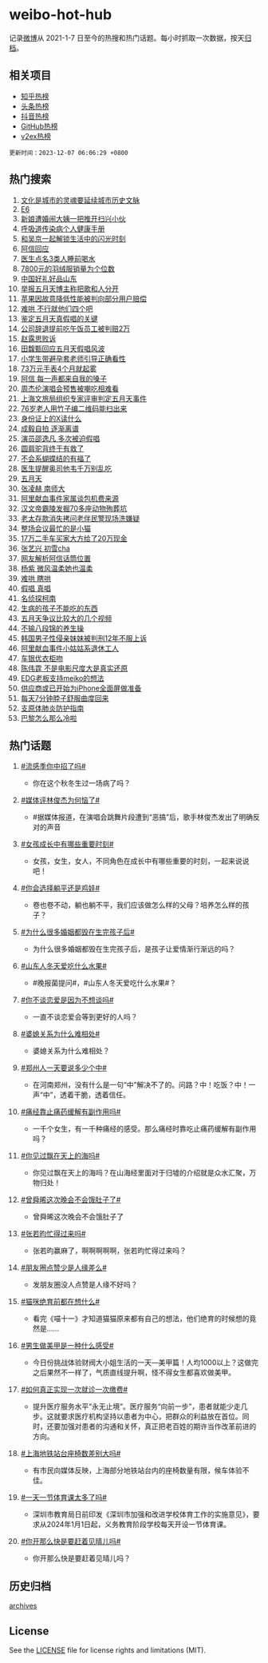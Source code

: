 # weibo-hot-hub

记录[微博](https://www.weibo.com)从 2021-1-7 日至今的热搜和热门话题。每小时抓取一次数据，按天[归档](archives)。

## 相关项目

- [知乎热榜](https://github.com/lonnyzhang423/zhihu-hot-hub)
- [头条热榜](https://github.com/lonnyzhang423/toutiao-hot-hub)
- [抖音热榜](https://github.com/lonnyzhang423/douyin-hot-hub)
- [GitHub热榜](https://github.com/lonnyzhang423/github-hot-hub)
- [v2ex热榜](https://github.com/lonnyzhang423/v2ex-hot-hub)


`更新时间：2023-12-07 06:06:29 +0800`

## 热门搜索

1. [文化是城市的灵魂要延续城市历史文脉](https://m.weibo.cn/search?containerid=100103type%3D1%26t%3D10%26q%3D%23%E6%96%87%E5%8C%96%E6%98%AF%E5%9F%8E%E5%B8%82%E7%9A%84%E7%81%B5%E9%AD%82%E8%A6%81%E5%BB%B6%E7%BB%AD%E5%9F%8E%E5%B8%82%E5%8E%86%E5%8F%B2%E6%96%87%E8%84%89%23&stream_entry_id=51&isnewpage=1&extparam=seat%3D1%26filter_type%3Drealtimehot%26q%3D%2523%25E6%2596%2587%25E5%258C%2596%25E6%2598%25AF%25E5%259F%258E%25E5%25B8%2582%25E7%259A%2584%25E7%2581%25B5%25E9%25AD%2582%25E8%25A6%2581%25E5%25BB%25B6%25E7%25BB%25AD%25E5%259F%258E%25E5%25B8%2582%25E5%258E%2586%25E5%258F%25B2%25E6%2596%2587%25E8%2584%2589%2523%26stream_entry_id%3D51%26dgr%3D0%26cate%3D10103%26pos%3D0%26c_type%3D51%26display_time%3D1701900387%26pre_seqid%3D1701900386993015740182)
1. [E6](https://m.weibo.cn/search?containerid=100103type%3D1%26t%3D10%26q%3DE6&stream_entry_id=31&isnewpage=1&extparam=seat%3D1%26filter_type%3Drealtimehot%26cate%3D5001%26lcate%3D5001%26pos%3D0%26realpos%3D1%26q%3DE6%26stream_entry_id%3D31%26dgr%3D0%26flag%3D16%26band_rank%3D1%26c_type%3D31%26display_time%3D1701900387%26pre_seqid%3D1701900386993015740182)
1. [新娘遭婚闹大姨一把推开扫兴小伙](https://m.weibo.cn/search?containerid=100103type%3D1%26t%3D10%26q%3D%23%E6%96%B0%E5%A8%98%E9%81%AD%E5%A9%9A%E9%97%B9%E5%A4%A7%E5%A7%A8%E4%B8%80%E6%8A%8A%E6%8E%A8%E5%BC%80%E6%89%AB%E5%85%B4%E5%B0%8F%E4%BC%99%23&stream_entry_id=31&isnewpage=1&extparam=seat%3D1%26filter_type%3Drealtimehot%26cate%3D5001%26lcate%3D5001%26pos%3D1%26realpos%3D2%26q%3D%2523%25E6%2596%25B0%25E5%25A8%2598%25E9%2581%25AD%25E5%25A9%259A%25E9%2597%25B9%25E5%25A4%25A7%25E5%25A7%25A8%25E4%25B8%2580%25E6%258A%258A%25E6%258E%25A8%25E5%25BC%2580%25E6%2589%25AB%25E5%2585%25B4%25E5%25B0%258F%25E4%25BC%2599%2523%26stream_entry_id%3D31%26dgr%3D0%26flag%3D2%26band_rank%3D2%26c_type%3D31%26display_time%3D1701900387%26pre_seqid%3D1701900386993015740182)
1. [呼吸道传染病个人健康手册](https://m.weibo.cn/search?containerid=100103type%3D1%26t%3D10%26q%3D%23%E5%91%BC%E5%90%B8%E9%81%93%E4%BC%A0%E6%9F%93%E7%97%85%E4%B8%AA%E4%BA%BA%E5%81%A5%E5%BA%B7%E6%89%8B%E5%86%8C%23&stream_entry_id=31&isnewpage=1&extparam=seat%3D1%26filter_type%3Drealtimehot%26cate%3D5001%26lcate%3D5001%26pos%3D2%26realpos%3D3%26q%3D%2523%25E5%2591%25BC%25E5%2590%25B8%25E9%2581%2593%25E4%25BC%25A0%25E6%259F%2593%25E7%2597%2585%25E4%25B8%25AA%25E4%25BA%25BA%25E5%2581%25A5%25E5%25BA%25B7%25E6%2589%258B%25E5%2586%258C%2523%26stream_entry_id%3D31%26dgr%3D0%26flag%3D0%26band_rank%3D3%26c_type%3D31%26display_time%3D1701900387%26pre_seqid%3D1701900386993015740182)
1. [和吴京一起解锁生活中的闪光时刻](https://m.weibo.cn/search?containerid=100103type%3D1%26t%3D10%26q%3D%23%E5%92%8C%E5%90%B4%E4%BA%AC%E4%B8%80%E8%B5%B7%E8%A7%A3%E9%94%81%E7%94%9F%E6%B4%BB%E4%B8%AD%E7%9A%84%E9%97%AA%E5%85%89%E6%97%B6%E5%88%BB%23&stream_entry_id=31&isnewpage=1&extparam=seat%3D1%26is_ad_pos%3D1%26cate%3D5001%26lcate%3D5001%26pos%3D3%26filter_type%3Drealtimehot%26topic_ad%3D1%26q%3D%2523%25E5%2592%258C%25E5%2590%25B4%25E4%25BA%25AC%25E4%25B8%2580%25E8%25B5%25B7%25E8%25A7%25A3%25E9%2594%2581%25E7%2594%259F%25E6%25B4%25BB%25E4%25B8%25AD%25E7%259A%2584%25E9%2597%25AA%25E5%2585%2589%25E6%2597%25B6%25E5%2588%25BB%2523%26stream_entry_id%3D31%26dgr%3D0%26adid%3D213577%26band_rank%3D4%26c_type%3D31%26display_time%3D1701900387%26pre_seqid%3D1701900386993015740182)
1. [阿信回应](https://m.weibo.cn/search?containerid=100103type%3D1%26t%3D10%26q%3D%E9%98%BF%E4%BF%A1%E5%9B%9E%E5%BA%94&stream_entry_id=31&isnewpage=1&extparam=seat%3D1%26filter_type%3Drealtimehot%26cate%3D5001%26lcate%3D5001%26pos%3D4%26realpos%3D4%26q%3D%25E9%2598%25BF%25E4%25BF%25A1%25E5%259B%259E%25E5%25BA%2594%26stream_entry_id%3D31%26dgr%3D0%26flag%3D16%26band_rank%3D4%26c_type%3D31%26display_time%3D1701900387%26pre_seqid%3D1701900386993015740182)
1. [医生点名3类人睡前喝水](https://m.weibo.cn/search?containerid=100103type%3D1%26t%3D10%26q%3D%23%E5%8C%BB%E7%94%9F%E7%82%B9%E5%90%8D3%E7%B1%BB%E4%BA%BA%E7%9D%A1%E5%89%8D%E5%96%9D%E6%B0%B4%23&stream_entry_id=31&isnewpage=1&extparam=seat%3D1%26filter_type%3Drealtimehot%26cate%3D5001%26lcate%3D5001%26pos%3D5%26realpos%3D5%26q%3D%2523%25E5%258C%25BB%25E7%2594%259F%25E7%2582%25B9%25E5%2590%258D3%25E7%25B1%25BB%25E4%25BA%25BA%25E7%259D%25A1%25E5%2589%258D%25E5%2596%259D%25E6%25B0%25B4%2523%26stream_entry_id%3D31%26dgr%3D0%26flag%3D2%26band_rank%3D5%26c_type%3D31%26display_time%3D1701900387%26pre_seqid%3D1701900386993015740182)
1. [7800元的羽绒服销量为个位数](https://m.weibo.cn/search?containerid=100103type%3D1%26t%3D10%26q%3D%237800%E5%85%83%E7%9A%84%E7%BE%BD%E7%BB%92%E6%9C%8D%E9%94%80%E9%87%8F%E4%B8%BA%E4%B8%AA%E4%BD%8D%E6%95%B0%23&stream_entry_id=31&isnewpage=1&extparam=seat%3D1%26filter_type%3Drealtimehot%26cate%3D5001%26lcate%3D5001%26pos%3D6%26realpos%3D6%26q%3D%25237800%25E5%2585%2583%25E7%259A%2584%25E7%25BE%25BD%25E7%25BB%2592%25E6%259C%258D%25E9%2594%2580%25E9%2587%258F%25E4%25B8%25BA%25E4%25B8%25AA%25E4%25BD%258D%25E6%2595%25B0%2523%26stream_entry_id%3D31%26dgr%3D0%26flag%3D2%26band_rank%3D6%26c_type%3D31%26display_time%3D1701900387%26pre_seqid%3D1701900386993015740182)
1. [中国好礼好品山东](https://m.weibo.cn/search?containerid=100103type%3D1%26t%3D10%26q%3D%23%E4%B8%AD%E5%9B%BD%E5%A5%BD%E7%A4%BC%E5%A5%BD%E5%93%81%E5%B1%B1%E4%B8%9C%23&stream_entry_id=31&isnewpage=1&extparam=seat%3D1%26is_ad_pos%3D1%26cate%3D5001%26lcate%3D5001%26pos%3D7%26filter_type%3Drealtimehot%26topic_ad%3D1%26q%3D%2523%25E4%25B8%25AD%25E5%259B%25BD%25E5%25A5%25BD%25E7%25A4%25BC%25E5%25A5%25BD%25E5%2593%2581%25E5%25B1%25B1%25E4%25B8%259C%2523%26stream_entry_id%3D31%26dgr%3D0%26adid%3D213639%26band_rank%3D7%26c_type%3D31%26display_time%3D1701900387%26pre_seqid%3D1701900386993015740182)
1. [举报五月天博主称把歌和人分开](https://m.weibo.cn/search?containerid=100103type%3D1%26t%3D10%26q%3D%23%E4%B8%BE%E6%8A%A5%E4%BA%94%E6%9C%88%E5%A4%A9%E5%8D%9A%E4%B8%BB%E7%A7%B0%E6%8A%8A%E6%AD%8C%E5%92%8C%E4%BA%BA%E5%88%86%E5%BC%80%23&stream_entry_id=31&isnewpage=1&extparam=seat%3D1%26filter_type%3Drealtimehot%26cate%3D5001%26lcate%3D5001%26pos%3D8%26realpos%3D7%26q%3D%2523%25E4%25B8%25BE%25E6%258A%25A5%25E4%25BA%2594%25E6%259C%2588%25E5%25A4%25A9%25E5%258D%259A%25E4%25B8%25BB%25E7%25A7%25B0%25E6%258A%258A%25E6%25AD%258C%25E5%2592%258C%25E4%25BA%25BA%25E5%2588%2586%25E5%25BC%2580%2523%26stream_entry_id%3D31%26dgr%3D0%26flag%3D2%26band_rank%3D7%26c_type%3D31%26display_time%3D1701900387%26pre_seqid%3D1701900386993015740182)
1. [苹果因故意降低性能被判向部分用户赔偿](https://m.weibo.cn/search?containerid=100103type%3D1%26t%3D10%26q%3D%23%E8%8B%B9%E6%9E%9C%E5%9B%A0%E6%95%85%E6%84%8F%E9%99%8D%E4%BD%8E%E6%80%A7%E8%83%BD%E8%A2%AB%E5%88%A4%E5%90%91%E9%83%A8%E5%88%86%E7%94%A8%E6%88%B7%E8%B5%94%E5%81%BF%23&stream_entry_id=31&isnewpage=1&extparam=seat%3D1%26filter_type%3Drealtimehot%26cate%3D5001%26lcate%3D5001%26pos%3D9%26realpos%3D8%26q%3D%2523%25E8%258B%25B9%25E6%259E%259C%25E5%259B%25A0%25E6%2595%2585%25E6%2584%258F%25E9%2599%258D%25E4%25BD%258E%25E6%2580%25A7%25E8%2583%25BD%25E8%25A2%25AB%25E5%2588%25A4%25E5%2590%2591%25E9%2583%25A8%25E5%2588%2586%25E7%2594%25A8%25E6%2588%25B7%25E8%25B5%2594%25E5%2581%25BF%2523%26stream_entry_id%3D31%26dgr%3D0%26flag%3D2%26band_rank%3D8%26c_type%3D31%26display_time%3D1701900387%26pre_seqid%3D1701900386993015740182)
1. [难哄 不行就他们四个吧](https://m.weibo.cn/search?containerid=100103type%3D1%26t%3D10%26q%3D%E9%9A%BE%E5%93%84+%E4%B8%8D%E8%A1%8C%E5%B0%B1%E4%BB%96%E4%BB%AC%E5%9B%9B%E4%B8%AA%E5%90%A7&stream_entry_id=31&isnewpage=1&extparam=seat%3D1%26filter_type%3Drealtimehot%26cate%3D5001%26lcate%3D5001%26pos%3D10%26realpos%3D9%26q%3D%25E9%259A%25BE%25E5%2593%2584%2520%25E4%25B8%258D%25E8%25A1%258C%25E5%25B0%25B1%25E4%25BB%2596%25E4%25BB%25AC%25E5%259B%259B%25E4%25B8%25AA%25E5%2590%25A7%26stream_entry_id%3D31%26dgr%3D0%26flag%3D2%26band_rank%3D9%26c_type%3D31%26display_time%3D1701900387%26pre_seqid%3D1701900386993015740182)
1. [鉴定五月天真假唱的关键](https://m.weibo.cn/search?containerid=100103type%3D1%26t%3D10%26q%3D%23%E9%89%B4%E5%AE%9A%E4%BA%94%E6%9C%88%E5%A4%A9%E7%9C%9F%E5%81%87%E5%94%B1%E7%9A%84%E5%85%B3%E9%94%AE%23&stream_entry_id=31&isnewpage=1&extparam=seat%3D1%26filter_type%3Drealtimehot%26cate%3D5001%26lcate%3D5001%26pos%3D11%26realpos%3D10%26q%3D%2523%25E9%2589%25B4%25E5%25AE%259A%25E4%25BA%2594%25E6%259C%2588%25E5%25A4%25A9%25E7%259C%259F%25E5%2581%2587%25E5%2594%25B1%25E7%259A%2584%25E5%2585%25B3%25E9%2594%25AE%2523%26stream_entry_id%3D31%26dgr%3D0%26flag%3D2%26band_rank%3D10%26c_type%3D31%26display_time%3D1701900387%26pre_seqid%3D1701900386993015740182)
1. [公司辞退提前吃午饭员工被判赔2万](https://m.weibo.cn/search?containerid=100103type%3D1%26t%3D10%26q%3D%23%E5%85%AC%E5%8F%B8%E8%BE%9E%E9%80%80%E6%8F%90%E5%89%8D%E5%90%83%E5%8D%88%E9%A5%AD%E5%91%98%E5%B7%A5%E8%A2%AB%E5%88%A4%E8%B5%942%E4%B8%87%23&stream_entry_id=31&isnewpage=1&extparam=seat%3D1%26filter_type%3Drealtimehot%26cate%3D5001%26lcate%3D5001%26pos%3D12%26realpos%3D11%26q%3D%2523%25E5%2585%25AC%25E5%258F%25B8%25E8%25BE%259E%25E9%2580%2580%25E6%258F%2590%25E5%2589%258D%25E5%2590%2583%25E5%258D%2588%25E9%25A5%25AD%25E5%2591%2598%25E5%25B7%25A5%25E8%25A2%25AB%25E5%2588%25A4%25E8%25B5%25942%25E4%25B8%2587%2523%26stream_entry_id%3D31%26dgr%3D0%26flag%3D1%26band_rank%3D11%26c_type%3D31%26display_time%3D1701900387%26pre_seqid%3D1701900386993015740182)
1. [赵露思败诉](https://m.weibo.cn/search?containerid=100103type%3D1%26t%3D10%26q%3D%23%E8%B5%B5%E9%9C%B2%E6%80%9D%E8%B4%A5%E8%AF%89%23&stream_entry_id=31&isnewpage=1&extparam=seat%3D1%26filter_type%3Drealtimehot%26cate%3D5001%26lcate%3D5001%26pos%3D13%26realpos%3D12%26q%3D%2523%25E8%25B5%25B5%25E9%259C%25B2%25E6%2580%259D%25E8%25B4%25A5%25E8%25AF%2589%2523%26stream_entry_id%3D31%26dgr%3D0%26flag%3D2%26band_rank%3D12%26c_type%3D31%26display_time%3D1701900387%26pre_seqid%3D1701900386993015740182)
1. [田馥甄回应五月天假唱风波](https://m.weibo.cn/search?containerid=100103type%3D1%26t%3D10%26q%3D%23%E7%94%B0%E9%A6%A5%E7%94%84%E5%9B%9E%E5%BA%94%E4%BA%94%E6%9C%88%E5%A4%A9%E5%81%87%E5%94%B1%E9%A3%8E%E6%B3%A2%23&stream_entry_id=31&isnewpage=1&extparam=seat%3D1%26filter_type%3Drealtimehot%26cate%3D5001%26lcate%3D5001%26pos%3D14%26realpos%3D13%26q%3D%2523%25E7%2594%25B0%25E9%25A6%25A5%25E7%2594%2584%25E5%259B%259E%25E5%25BA%2594%25E4%25BA%2594%25E6%259C%2588%25E5%25A4%25A9%25E5%2581%2587%25E5%2594%25B1%25E9%25A3%258E%25E6%25B3%25A2%2523%26stream_entry_id%3D31%26dgr%3D0%26flag%3D2%26band_rank%3D13%26c_type%3D31%26display_time%3D1701900387%26pre_seqid%3D1701900386993015740182)
1. [小学生带避孕套老师引导正确看性](https://m.weibo.cn/search?containerid=100103type%3D1%26t%3D10%26q%3D%23%E5%B0%8F%E5%AD%A6%E7%94%9F%E5%B8%A6%E9%81%BF%E5%AD%95%E5%A5%97%E8%80%81%E5%B8%88%E5%BC%95%E5%AF%BC%E6%AD%A3%E7%A1%AE%E7%9C%8B%E6%80%A7%23&stream_entry_id=31&isnewpage=1&extparam=seat%3D1%26filter_type%3Drealtimehot%26cate%3D5001%26lcate%3D5001%26pos%3D15%26realpos%3D14%26q%3D%2523%25E5%25B0%258F%25E5%25AD%25A6%25E7%2594%259F%25E5%25B8%25A6%25E9%2581%25BF%25E5%25AD%2595%25E5%25A5%2597%25E8%2580%2581%25E5%25B8%2588%25E5%25BC%2595%25E5%25AF%25BC%25E6%25AD%25A3%25E7%25A1%25AE%25E7%259C%258B%25E6%2580%25A7%2523%26stream_entry_id%3D31%26dgr%3D0%26flag%3D2%26band_rank%3D14%26c_type%3D31%26display_time%3D1701900387%26pre_seqid%3D1701900386993015740182)
1. [73万元手表4个月就起雾](https://m.weibo.cn/search?containerid=100103type%3D1%26t%3D10%26q%3D%2373%E4%B8%87%E5%85%83%E6%89%8B%E8%A1%A84%E4%B8%AA%E6%9C%88%E5%B0%B1%E8%B5%B7%E9%9B%BE%23&stream_entry_id=31&isnewpage=1&extparam=seat%3D1%26filter_type%3Drealtimehot%26cate%3D5001%26lcate%3D5001%26pos%3D16%26realpos%3D15%26q%3D%252373%25E4%25B8%2587%25E5%2585%2583%25E6%2589%258B%25E8%25A1%25A84%25E4%25B8%25AA%25E6%259C%2588%25E5%25B0%25B1%25E8%25B5%25B7%25E9%259B%25BE%2523%26stream_entry_id%3D31%26dgr%3D0%26flag%3D2%26band_rank%3D15%26c_type%3D31%26display_time%3D1701900387%26pre_seqid%3D1701900386993015740182)
1. [阿信 每一声都来自我的嗓子](https://m.weibo.cn/search?containerid=100103type%3D1%26t%3D10%26q%3D%E9%98%BF%E4%BF%A1+%E6%AF%8F%E4%B8%80%E5%A3%B0%E9%83%BD%E6%9D%A5%E8%87%AA%E6%88%91%E7%9A%84%E5%97%93%E5%AD%90&stream_entry_id=31&isnewpage=1&extparam=seat%3D1%26filter_type%3Drealtimehot%26cate%3D5001%26lcate%3D5001%26pos%3D17%26realpos%3D16%26q%3D%25E9%2598%25BF%25E4%25BF%25A1%2520%25E6%25AF%258F%25E4%25B8%2580%25E5%25A3%25B0%25E9%2583%25BD%25E6%259D%25A5%25E8%2587%25AA%25E6%2588%2591%25E7%259A%2584%25E5%2597%2593%25E5%25AD%2590%26stream_entry_id%3D31%26dgr%3D0%26flag%3D0%26band_rank%3D16%26c_type%3D31%26display_time%3D1701900387%26pre_seqid%3D1701900386993015740182)
1. [周杰伦演唱会预售被嘲吃相难看](https://m.weibo.cn/search?containerid=100103type%3D1%26t%3D10%26q%3D%23%E5%91%A8%E6%9D%B0%E4%BC%A6%E6%BC%94%E5%94%B1%E4%BC%9A%E9%A2%84%E5%94%AE%E8%A2%AB%E5%98%B2%E5%90%83%E7%9B%B8%E9%9A%BE%E7%9C%8B%23&stream_entry_id=31&isnewpage=1&extparam=seat%3D1%26filter_type%3Drealtimehot%26cate%3D5001%26lcate%3D5001%26pos%3D18%26realpos%3D17%26q%3D%2523%25E5%2591%25A8%25E6%259D%25B0%25E4%25BC%25A6%25E6%25BC%2594%25E5%2594%25B1%25E4%25BC%259A%25E9%25A2%2584%25E5%2594%25AE%25E8%25A2%25AB%25E5%2598%25B2%25E5%2590%2583%25E7%259B%25B8%25E9%259A%25BE%25E7%259C%258B%2523%26stream_entry_id%3D31%26dgr%3D0%26flag%3D2%26band_rank%3D17%26c_type%3D31%26display_time%3D1701900387%26pre_seqid%3D1701900386993015740182)
1. [上海文旅局组织专家评审判定五月天事件](https://m.weibo.cn/search?containerid=100103type%3D1%26t%3D10%26q%3D%23%E4%B8%8A%E6%B5%B7%E6%96%87%E6%97%85%E5%B1%80%E7%BB%84%E7%BB%87%E4%B8%93%E5%AE%B6%E8%AF%84%E5%AE%A1%E5%88%A4%E5%AE%9A%E4%BA%94%E6%9C%88%E5%A4%A9%E4%BA%8B%E4%BB%B6%23&stream_entry_id=31&isnewpage=1&extparam=seat%3D1%26filter_type%3Drealtimehot%26cate%3D5001%26lcate%3D5001%26pos%3D19%26realpos%3D18%26q%3D%2523%25E4%25B8%258A%25E6%25B5%25B7%25E6%2596%2587%25E6%2597%2585%25E5%25B1%2580%25E7%25BB%2584%25E7%25BB%2587%25E4%25B8%2593%25E5%25AE%25B6%25E8%25AF%2584%25E5%25AE%25A1%25E5%2588%25A4%25E5%25AE%259A%25E4%25BA%2594%25E6%259C%2588%25E5%25A4%25A9%25E4%25BA%258B%25E4%25BB%25B6%2523%26stream_entry_id%3D31%26dgr%3D0%26flag%3D0%26band_rank%3D18%26c_type%3D31%26display_time%3D1701900387%26pre_seqid%3D1701900386993015740182)
1. [76岁老人用竹子编二维码能扫出来](https://m.weibo.cn/search?containerid=100103type%3D1%26t%3D10%26q%3D%2376%E5%B2%81%E8%80%81%E4%BA%BA%E7%94%A8%E7%AB%B9%E5%AD%90%E7%BC%96%E4%BA%8C%E7%BB%B4%E7%A0%81%E8%83%BD%E6%89%AB%E5%87%BA%E6%9D%A5%23&stream_entry_id=31&isnewpage=1&extparam=seat%3D1%26filter_type%3Drealtimehot%26cate%3D5001%26lcate%3D5001%26pos%3D20%26realpos%3D19%26q%3D%252376%25E5%25B2%2581%25E8%2580%2581%25E4%25BA%25BA%25E7%2594%25A8%25E7%25AB%25B9%25E5%25AD%2590%25E7%25BC%2596%25E4%25BA%258C%25E7%25BB%25B4%25E7%25A0%2581%25E8%2583%25BD%25E6%2589%25AB%25E5%2587%25BA%25E6%259D%25A5%2523%26stream_entry_id%3D31%26dgr%3D0%26flag%3D32768%26band_rank%3D19%26c_type%3D31%26display_time%3D1701900387%26pre_seqid%3D1701900386993015740182)
1. [身份证上的X读什么](https://m.weibo.cn/search?containerid=100103type%3D1%26t%3D10%26q%3D%23%E8%BA%AB%E4%BB%BD%E8%AF%81%E4%B8%8A%E7%9A%84X%E8%AF%BB%E4%BB%80%E4%B9%88%23&stream_entry_id=31&isnewpage=1&extparam=seat%3D1%26filter_type%3Drealtimehot%26cate%3D5001%26lcate%3D5001%26pos%3D21%26realpos%3D20%26q%3D%2523%25E8%25BA%25AB%25E4%25BB%25BD%25E8%25AF%2581%25E4%25B8%258A%25E7%259A%2584X%25E8%25AF%25BB%25E4%25BB%2580%25E4%25B9%2588%2523%26stream_entry_id%3D31%26dgr%3D0%26flag%3D0%26band_rank%3D20%26c_type%3D31%26display_time%3D1701900387%26pre_seqid%3D1701900386993015740182)
1. [成毅自拍 逐渐离谱](https://m.weibo.cn/search?containerid=100103type%3D1%26t%3D10%26q%3D%E6%88%90%E6%AF%85%E8%87%AA%E6%8B%8D+%E9%80%90%E6%B8%90%E7%A6%BB%E8%B0%B1&stream_entry_id=31&isnewpage=1&extparam=seat%3D1%26filter_type%3Drealtimehot%26cate%3D5001%26lcate%3D5001%26pos%3D22%26realpos%3D21%26q%3D%25E6%2588%2590%25E6%25AF%2585%25E8%2587%25AA%25E6%258B%258D%2520%25E9%2580%2590%25E6%25B8%2590%25E7%25A6%25BB%25E8%25B0%25B1%26stream_entry_id%3D31%26dgr%3D0%26flag%3D0%26band_rank%3D21%26c_type%3D31%26display_time%3D1701900387%26pre_seqid%3D1701900386993015740182)
1. [演员邵逸凡 多次被迫假唱](https://m.weibo.cn/search?containerid=100103type%3D1%26t%3D10%26q%3D%E6%BC%94%E5%91%98%E9%82%B5%E9%80%B8%E5%87%A1+%E5%A4%9A%E6%AC%A1%E8%A2%AB%E8%BF%AB%E5%81%87%E5%94%B1&stream_entry_id=31&isnewpage=1&extparam=seat%3D1%26filter_type%3Drealtimehot%26cate%3D5001%26lcate%3D5001%26pos%3D23%26realpos%3D22%26q%3D%25E6%25BC%2594%25E5%2591%2598%25E9%2582%25B5%25E9%2580%25B8%25E5%2587%25A1%2520%25E5%25A4%259A%25E6%25AC%25A1%25E8%25A2%25AB%25E8%25BF%25AB%25E5%2581%2587%25E5%2594%25B1%26stream_entry_id%3D31%26dgr%3D0%26flag%3D2%26band_rank%3D22%26c_type%3D31%26display_time%3D1701900387%26pre_seqid%3D1701900386993015740182)
1. [圆肩驼背终于有救了](https://m.weibo.cn/search?containerid=100103type%3D1%26t%3D10%26q%3D%E5%9C%86%E8%82%A9%E9%A9%BC%E8%83%8C%E7%BB%88%E4%BA%8E%E6%9C%89%E6%95%91%E4%BA%86&stream_entry_id=31&isnewpage=1&extparam=seat%3D1%26filter_type%3Drealtimehot%26cate%3D5001%26lcate%3D5001%26pos%3D24%26realpos%3D23%26q%3D%25E5%259C%2586%25E8%2582%25A9%25E9%25A9%25BC%25E8%2583%258C%25E7%25BB%2588%25E4%25BA%258E%25E6%259C%2589%25E6%2595%2591%25E4%25BA%2586%26stream_entry_id%3D31%26dgr%3D0%26flag%3D0%26band_rank%3D23%26c_type%3D31%26display_time%3D1701900387%26pre_seqid%3D1701900386993015740182)
1. [不会系蝴蝶结的有福了](https://m.weibo.cn/search?containerid=100103type%3D1%26t%3D10%26q%3D%23%E4%B8%8D%E4%BC%9A%E7%B3%BB%E8%9D%B4%E8%9D%B6%E7%BB%93%E7%9A%84%E6%9C%89%E7%A6%8F%E4%BA%86%23&stream_entry_id=31&isnewpage=1&extparam=seat%3D1%26filter_type%3Drealtimehot%26cate%3D5001%26lcate%3D5001%26pos%3D25%26realpos%3D24%26q%3D%2523%25E4%25B8%258D%25E4%25BC%259A%25E7%25B3%25BB%25E8%259D%25B4%25E8%259D%25B6%25E7%25BB%2593%25E7%259A%2584%25E6%259C%2589%25E7%25A6%258F%25E4%25BA%2586%2523%26stream_entry_id%3D31%26dgr%3D0%26flag%3D0%26band_rank%3D24%26c_type%3D31%26display_time%3D1701900387%26pre_seqid%3D1701900386993015740182)
1. [医生提醒奥司他韦千万别乱吃](https://m.weibo.cn/search?containerid=100103type%3D1%26t%3D10%26q%3D%23%E5%8C%BB%E7%94%9F%E6%8F%90%E9%86%92%E5%A5%A5%E5%8F%B8%E4%BB%96%E9%9F%A6%E5%8D%83%E4%B8%87%E5%88%AB%E4%B9%B1%E5%90%83%23&stream_entry_id=31&isnewpage=1&extparam=seat%3D1%26filter_type%3Drealtimehot%26cate%3D5001%26lcate%3D5001%26pos%3D26%26realpos%3D25%26q%3D%2523%25E5%258C%25BB%25E7%2594%259F%25E6%258F%2590%25E9%2586%2592%25E5%25A5%25A5%25E5%258F%25B8%25E4%25BB%2596%25E9%259F%25A6%25E5%258D%2583%25E4%25B8%2587%25E5%2588%25AB%25E4%25B9%25B1%25E5%2590%2583%2523%26stream_entry_id%3D31%26dgr%3D0%26flag%3D0%26band_rank%3D25%26c_type%3D31%26display_time%3D1701900387%26pre_seqid%3D1701900386993015740182)
1. [五月天](https://m.weibo.cn/search?containerid=100103type%3D1%26t%3D10%26q%3D%E4%BA%94%E6%9C%88%E5%A4%A9&stream_entry_id=31&isnewpage=1&extparam=seat%3D1%26filter_type%3Drealtimehot%26cate%3D5001%26lcate%3D5001%26pos%3D27%26realpos%3D26%26q%3D%25E4%25BA%2594%25E6%259C%2588%25E5%25A4%25A9%26stream_entry_id%3D31%26dgr%3D0%26flag%3D0%26band_rank%3D26%26c_type%3D31%26display_time%3D1701900387%26pre_seqid%3D1701900386993015740182)
1. [张凌赫 南师大](https://m.weibo.cn/search?containerid=100103type%3D1%26t%3D10%26q%3D%E5%BC%A0%E5%87%8C%E8%B5%AB+%E5%8D%97%E5%B8%88%E5%A4%A7&stream_entry_id=31&isnewpage=1&extparam=seat%3D1%26filter_type%3Drealtimehot%26cate%3D5001%26lcate%3D5001%26pos%3D28%26realpos%3D27%26q%3D%25E5%25BC%25A0%25E5%2587%258C%25E8%25B5%25AB%2520%25E5%258D%2597%25E5%25B8%2588%25E5%25A4%25A7%26stream_entry_id%3D31%26dgr%3D0%26flag%3D0%26band_rank%3D27%26c_type%3D31%26display_time%3D1701900387%26pre_seqid%3D1701900386993015740182)
1. [阿里献血事件家属谈包机费来源](https://m.weibo.cn/search?containerid=100103type%3D1%26t%3D10%26q%3D%23%E9%98%BF%E9%87%8C%E7%8C%AE%E8%A1%80%E4%BA%8B%E4%BB%B6%E5%AE%B6%E5%B1%9E%E8%B0%88%E5%8C%85%E6%9C%BA%E8%B4%B9%E6%9D%A5%E6%BA%90%23&stream_entry_id=31&isnewpage=1&extparam=seat%3D1%26filter_type%3Drealtimehot%26cate%3D5001%26lcate%3D5001%26pos%3D29%26realpos%3D28%26q%3D%2523%25E9%2598%25BF%25E9%2587%258C%25E7%258C%25AE%25E8%25A1%2580%25E4%25BA%258B%25E4%25BB%25B6%25E5%25AE%25B6%25E5%25B1%259E%25E8%25B0%2588%25E5%258C%2585%25E6%259C%25BA%25E8%25B4%25B9%25E6%259D%25A5%25E6%25BA%2590%2523%26stream_entry_id%3D31%26dgr%3D0%26flag%3D1%26band_rank%3D28%26c_type%3D31%26display_time%3D1701900387%26pre_seqid%3D1701900386993015740182)
1. [汉文帝霸陵发掘70多座动物殉葬坑](https://m.weibo.cn/search?containerid=100103type%3D1%26t%3D10%26q%3D%23%E6%B1%89%E6%96%87%E5%B8%9D%E9%9C%B8%E9%99%B5%E5%8F%91%E6%8E%9870%E5%A4%9A%E5%BA%A7%E5%8A%A8%E7%89%A9%E6%AE%89%E8%91%AC%E5%9D%91%23&stream_entry_id=31&isnewpage=1&extparam=seat%3D1%26filter_type%3Drealtimehot%26cate%3D5001%26lcate%3D5001%26pos%3D30%26realpos%3D29%26q%3D%2523%25E6%25B1%2589%25E6%2596%2587%25E5%25B8%259D%25E9%259C%25B8%25E9%2599%25B5%25E5%258F%2591%25E6%258E%259870%25E5%25A4%259A%25E5%25BA%25A7%25E5%258A%25A8%25E7%2589%25A9%25E6%25AE%2589%25E8%2591%25AC%25E5%259D%2591%2523%26stream_entry_id%3D31%26dgr%3D0%26flag%3D32768%26band_rank%3D29%26c_type%3D31%26display_time%3D1701900387%26pre_seqid%3D1701900386993015740182)
1. [老太存款消失拷问老伴民警现场洗嫌疑](https://m.weibo.cn/search?containerid=100103type%3D1%26t%3D10%26q%3D%23%E8%80%81%E5%A4%AA%E5%AD%98%E6%AC%BE%E6%B6%88%E5%A4%B1%E6%8B%B7%E9%97%AE%E8%80%81%E4%BC%B4%E6%B0%91%E8%AD%A6%E7%8E%B0%E5%9C%BA%E6%B4%97%E5%AB%8C%E7%96%91%23&stream_entry_id=31&isnewpage=1&extparam=seat%3D1%26filter_type%3Drealtimehot%26cate%3D5001%26lcate%3D5001%26pos%3D31%26realpos%3D30%26q%3D%2523%25E8%2580%2581%25E5%25A4%25AA%25E5%25AD%2598%25E6%25AC%25BE%25E6%25B6%2588%25E5%25A4%25B1%25E6%258B%25B7%25E9%2597%25AE%25E8%2580%2581%25E4%25BC%25B4%25E6%25B0%2591%25E8%25AD%25A6%25E7%258E%25B0%25E5%259C%25BA%25E6%25B4%2597%25E5%25AB%258C%25E7%2596%2591%2523%26stream_entry_id%3D31%26dgr%3D0%26flag%3D32768%26band_rank%3D30%26c_type%3D31%26display_time%3D1701900387%26pre_seqid%3D1701900386993015740182)
1. [整场会议最忙的是小猫](https://m.weibo.cn/search?containerid=100103type%3D1%26t%3D10%26q%3D%E6%95%B4%E5%9C%BA%E4%BC%9A%E8%AE%AE%E6%9C%80%E5%BF%99%E7%9A%84%E6%98%AF%E5%B0%8F%E7%8C%AB&stream_entry_id=31&isnewpage=1&extparam=seat%3D1%26filter_type%3Drealtimehot%26cate%3D5001%26lcate%3D5001%26pos%3D32%26realpos%3D31%26q%3D%25E6%2595%25B4%25E5%259C%25BA%25E4%25BC%259A%25E8%25AE%25AE%25E6%259C%2580%25E5%25BF%2599%25E7%259A%2584%25E6%2598%25AF%25E5%25B0%258F%25E7%258C%25AB%26stream_entry_id%3D31%26dgr%3D0%26flag%3D0%26band_rank%3D31%26c_type%3D31%26display_time%3D1701900387%26pre_seqid%3D1701900386993015740182)
1. [17万二手车买家大方给了20万现金](https://m.weibo.cn/search?containerid=100103type%3D1%26t%3D10%26q%3D%2317%E4%B8%87%E4%BA%8C%E6%89%8B%E8%BD%A6%E4%B9%B0%E5%AE%B6%E5%A4%A7%E6%96%B9%E7%BB%99%E4%BA%8620%E4%B8%87%E7%8E%B0%E9%87%91%23&stream_entry_id=31&isnewpage=1&extparam=seat%3D1%26filter_type%3Drealtimehot%26cate%3D5001%26lcate%3D5001%26pos%3D33%26realpos%3D32%26q%3D%252317%25E4%25B8%2587%25E4%25BA%258C%25E6%2589%258B%25E8%25BD%25A6%25E4%25B9%25B0%25E5%25AE%25B6%25E5%25A4%25A7%25E6%2596%25B9%25E7%25BB%2599%25E4%25BA%258620%25E4%25B8%2587%25E7%258E%25B0%25E9%2587%2591%2523%26stream_entry_id%3D31%26dgr%3D0%26flag%3D0%26band_rank%3D32%26c_type%3D31%26display_time%3D1701900387%26pre_seqid%3D1701900386993015740182)
1. [张艺兴 初雪cha](https://m.weibo.cn/search?containerid=100103type%3D1%26t%3D10%26q%3D%E5%BC%A0%E8%89%BA%E5%85%B4+%E5%88%9D%E9%9B%AAcha&stream_entry_id=31&isnewpage=1&extparam=seat%3D1%26filter_type%3Drealtimehot%26cate%3D5001%26lcate%3D5001%26pos%3D34%26realpos%3D33%26q%3D%25E5%25BC%25A0%25E8%2589%25BA%25E5%2585%25B4%2520%25E5%2588%259D%25E9%259B%25AAcha%26stream_entry_id%3D31%26dgr%3D0%26flag%3D0%26band_rank%3D33%26c_type%3D31%26display_time%3D1701900387%26pre_seqid%3D1701900386993015740182)
1. [网友解析阿信话筒位置](https://m.weibo.cn/search?containerid=100103type%3D1%26t%3D10%26q%3D%E7%BD%91%E5%8F%8B%E8%A7%A3%E6%9E%90%E9%98%BF%E4%BF%A1%E8%AF%9D%E7%AD%92%E4%BD%8D%E7%BD%AE&stream_entry_id=31&isnewpage=1&extparam=seat%3D1%26filter_type%3Drealtimehot%26cate%3D5001%26lcate%3D5001%26pos%3D35%26realpos%3D34%26q%3D%25E7%25BD%2591%25E5%258F%258B%25E8%25A7%25A3%25E6%259E%2590%25E9%2598%25BF%25E4%25BF%25A1%25E8%25AF%259D%25E7%25AD%2592%25E4%25BD%258D%25E7%25BD%25AE%26stream_entry_id%3D31%26dgr%3D0%26flag%3D0%26band_rank%3D34%26c_type%3D31%26display_time%3D1701900387%26pre_seqid%3D1701900386993015740182)
1. [杨紫 微风温柔她也温柔](https://m.weibo.cn/search?containerid=100103type%3D1%26t%3D10%26q%3D%E6%9D%A8%E7%B4%AB+%E5%BE%AE%E9%A3%8E%E6%B8%A9%E6%9F%94%E5%A5%B9%E4%B9%9F%E6%B8%A9%E6%9F%94&stream_entry_id=31&isnewpage=1&extparam=seat%3D1%26filter_type%3Drealtimehot%26cate%3D5001%26lcate%3D5001%26pos%3D36%26realpos%3D35%26q%3D%25E6%259D%25A8%25E7%25B4%25AB%2520%25E5%25BE%25AE%25E9%25A3%258E%25E6%25B8%25A9%25E6%259F%2594%25E5%25A5%25B9%25E4%25B9%259F%25E6%25B8%25A9%25E6%259F%2594%26stream_entry_id%3D31%26dgr%3D0%26flag%3D0%26band_rank%3D35%26c_type%3D31%26display_time%3D1701900387%26pre_seqid%3D1701900386993015740182)
1. [难哄 瞎哄](https://m.weibo.cn/search?containerid=100103type%3D1%26t%3D10%26q%3D%E9%9A%BE%E5%93%84+%E7%9E%8E%E5%93%84&stream_entry_id=31&isnewpage=1&extparam=seat%3D1%26filter_type%3Drealtimehot%26cate%3D5001%26lcate%3D5001%26pos%3D37%26realpos%3D36%26q%3D%25E9%259A%25BE%25E5%2593%2584%2520%25E7%259E%258E%25E5%2593%2584%26stream_entry_id%3D31%26dgr%3D0%26flag%3D0%26band_rank%3D36%26c_type%3D31%26display_time%3D1701900387%26pre_seqid%3D1701900386993015740182)
1. [假唱 真唱](https://m.weibo.cn/search?containerid=100103type%3D1%26t%3D10%26q%3D%E5%81%87%E5%94%B1+%E7%9C%9F%E5%94%B1&stream_entry_id=31&isnewpage=1&extparam=seat%3D1%26filter_type%3Drealtimehot%26cate%3D5001%26lcate%3D5001%26pos%3D38%26realpos%3D37%26q%3D%25E5%2581%2587%25E5%2594%25B1%2520%25E7%259C%259F%25E5%2594%25B1%26stream_entry_id%3D31%26dgr%3D0%26flag%3D0%26band_rank%3D37%26c_type%3D31%26display_time%3D1701900387%26pre_seqid%3D1701900386993015740182)
1. [名侦探柯南](https://m.weibo.cn/search?containerid=100103type%3D1%26t%3D10%26q%3D%E5%90%8D%E4%BE%A6%E6%8E%A2%E6%9F%AF%E5%8D%97&stream_entry_id=31&isnewpage=1&extparam=seat%3D1%26filter_type%3Drealtimehot%26cate%3D5001%26lcate%3D5001%26pos%3D39%26realpos%3D38%26q%3D%25E5%2590%258D%25E4%25BE%25A6%25E6%258E%25A2%25E6%259F%25AF%25E5%258D%2597%26stream_entry_id%3D31%26dgr%3D0%26flag%3D0%26band_rank%3D38%26c_type%3D31%26display_time%3D1701900387%26pre_seqid%3D1701900386993015740182)
1. [生病的孩子不能吃的东西](https://m.weibo.cn/search?containerid=100103type%3D1%26t%3D10%26q%3D%E7%94%9F%E7%97%85%E7%9A%84%E5%AD%A9%E5%AD%90%E4%B8%8D%E8%83%BD%E5%90%83%E7%9A%84%E4%B8%9C%E8%A5%BF&stream_entry_id=31&isnewpage=1&extparam=seat%3D1%26filter_type%3Drealtimehot%26cate%3D5001%26lcate%3D5001%26pos%3D40%26realpos%3D39%26q%3D%25E7%2594%259F%25E7%2597%2585%25E7%259A%2584%25E5%25AD%25A9%25E5%25AD%2590%25E4%25B8%258D%25E8%2583%25BD%25E5%2590%2583%25E7%259A%2584%25E4%25B8%259C%25E8%25A5%25BF%26stream_entry_id%3D31%26dgr%3D0%26flag%3D0%26band_rank%3D39%26c_type%3D31%26display_time%3D1701900387%26pre_seqid%3D1701900386993015740182)
1. [五月天争议比较大的几个视频](https://m.weibo.cn/search?containerid=100103type%3D1%26t%3D10%26q%3D%E4%BA%94%E6%9C%88%E5%A4%A9%E4%BA%89%E8%AE%AE%E6%AF%94%E8%BE%83%E5%A4%A7%E7%9A%84%E5%87%A0%E4%B8%AA%E8%A7%86%E9%A2%91&stream_entry_id=31&isnewpage=1&extparam=seat%3D1%26filter_type%3Drealtimehot%26cate%3D5001%26lcate%3D5001%26pos%3D41%26realpos%3D40%26q%3D%25E4%25BA%2594%25E6%259C%2588%25E5%25A4%25A9%25E4%25BA%2589%25E8%25AE%25AE%25E6%25AF%2594%25E8%25BE%2583%25E5%25A4%25A7%25E7%259A%2584%25E5%2587%25A0%25E4%25B8%25AA%25E8%25A7%2586%25E9%25A2%2591%26stream_entry_id%3D31%26dgr%3D0%26flag%3D0%26band_rank%3D40%26c_type%3D31%26display_time%3D1701900387%26pre_seqid%3D1701900386993015740182)
1. [不输八段锦的养生操](https://m.weibo.cn/search?containerid=100103type%3D1%26t%3D10%26q%3D%E4%B8%8D%E8%BE%93%E5%85%AB%E6%AE%B5%E9%94%A6%E7%9A%84%E5%85%BB%E7%94%9F%E6%93%8D&stream_entry_id=31&isnewpage=1&extparam=seat%3D1%26filter_type%3Drealtimehot%26cate%3D5001%26lcate%3D5001%26pos%3D42%26realpos%3D41%26q%3D%25E4%25B8%258D%25E8%25BE%2593%25E5%2585%25AB%25E6%25AE%25B5%25E9%2594%25A6%25E7%259A%2584%25E5%2585%25BB%25E7%2594%259F%25E6%2593%258D%26stream_entry_id%3D31%26dgr%3D0%26flag%3D1%26band_rank%3D41%26c_type%3D31%26display_time%3D1701900387%26pre_seqid%3D1701900386993015740182)
1. [韩国男子性侵亲妹妹被判刑12年不服上诉](https://m.weibo.cn/search?containerid=100103type%3D1%26t%3D10%26q%3D%23%E9%9F%A9%E5%9B%BD%E7%94%B7%E5%AD%90%E6%80%A7%E4%BE%B5%E4%BA%B2%E5%A6%B9%E5%A6%B9%E8%A2%AB%E5%88%A4%E5%88%9112%E5%B9%B4%E4%B8%8D%E6%9C%8D%E4%B8%8A%E8%AF%89%23&stream_entry_id=31&isnewpage=1&extparam=seat%3D1%26filter_type%3Drealtimehot%26cate%3D5001%26lcate%3D5001%26pos%3D43%26realpos%3D42%26q%3D%2523%25E9%259F%25A9%25E5%259B%25BD%25E7%2594%25B7%25E5%25AD%2590%25E6%2580%25A7%25E4%25BE%25B5%25E4%25BA%25B2%25E5%25A6%25B9%25E5%25A6%25B9%25E8%25A2%25AB%25E5%2588%25A4%25E5%2588%259112%25E5%25B9%25B4%25E4%25B8%258D%25E6%259C%258D%25E4%25B8%258A%25E8%25AF%2589%2523%26stream_entry_id%3D31%26dgr%3D0%26flag%3D0%26band_rank%3D42%26c_type%3D31%26display_time%3D1701900387%26pre_seqid%3D1701900386993015740182)
1. [阿里献血事件小姑姑系退休工人](https://m.weibo.cn/search?containerid=100103type%3D1%26t%3D10%26q%3D%23%E9%98%BF%E9%87%8C%E7%8C%AE%E8%A1%80%E4%BA%8B%E4%BB%B6%E5%B0%8F%E5%A7%91%E5%A7%91%E7%B3%BB%E9%80%80%E4%BC%91%E5%B7%A5%E4%BA%BA%23&stream_entry_id=31&isnewpage=1&extparam=seat%3D1%26filter_type%3Drealtimehot%26cate%3D5001%26lcate%3D5001%26pos%3D44%26realpos%3D43%26q%3D%2523%25E9%2598%25BF%25E9%2587%258C%25E7%258C%25AE%25E8%25A1%2580%25E4%25BA%258B%25E4%25BB%25B6%25E5%25B0%258F%25E5%25A7%2591%25E5%25A7%2591%25E7%25B3%25BB%25E9%2580%2580%25E4%25BC%2591%25E5%25B7%25A5%25E4%25BA%25BA%2523%26stream_entry_id%3D31%26dgr%3D0%26flag%3D0%26band_rank%3D43%26c_type%3D31%26display_time%3D1701900387%26pre_seqid%3D1701900386993015740182)
1. [车银优衣柜吻](https://m.weibo.cn/search?containerid=100103type%3D1%26t%3D10%26q%3D%23%E8%BD%A6%E9%93%B6%E4%BC%98%E8%A1%A3%E6%9F%9C%E5%90%BB%23&stream_entry_id=31&isnewpage=1&extparam=seat%3D1%26filter_type%3Drealtimehot%26cate%3D5001%26lcate%3D5001%26pos%3D45%26realpos%3D44%26q%3D%2523%25E8%25BD%25A6%25E9%2593%25B6%25E4%25BC%2598%25E8%25A1%25A3%25E6%259F%259C%25E5%2590%25BB%2523%26stream_entry_id%3D31%26dgr%3D0%26flag%3D0%26band_rank%3D44%26c_type%3D31%26display_time%3D1701900387%26pre_seqid%3D1701900386993015740182)
1. [陈伟霆 不是电影尺度大是真实还原](https://m.weibo.cn/search?containerid=100103type%3D1%26t%3D10%26q%3D%E9%99%88%E4%BC%9F%E9%9C%86+%E4%B8%8D%E6%98%AF%E7%94%B5%E5%BD%B1%E5%B0%BA%E5%BA%A6%E5%A4%A7%E6%98%AF%E7%9C%9F%E5%AE%9E%E8%BF%98%E5%8E%9F&stream_entry_id=31&isnewpage=1&extparam=seat%3D1%26filter_type%3Drealtimehot%26cate%3D5001%26lcate%3D5001%26pos%3D46%26realpos%3D45%26q%3D%25E9%2599%2588%25E4%25BC%259F%25E9%259C%2586%2520%25E4%25B8%258D%25E6%2598%25AF%25E7%2594%25B5%25E5%25BD%25B1%25E5%25B0%25BA%25E5%25BA%25A6%25E5%25A4%25A7%25E6%2598%25AF%25E7%259C%259F%25E5%25AE%259E%25E8%25BF%2598%25E5%258E%259F%26stream_entry_id%3D31%26dgr%3D0%26flag%3D0%26band_rank%3D45%26c_type%3D31%26display_time%3D1701900387%26pre_seqid%3D1701900386993015740182)
1. [EDG老板支持meiko的想法](https://m.weibo.cn/search?containerid=100103type%3D1%26t%3D10%26q%3D%23EDG%E8%80%81%E6%9D%BF%E6%94%AF%E6%8C%81meiko%E7%9A%84%E6%83%B3%E6%B3%95%23&stream_entry_id=31&isnewpage=1&extparam=seat%3D1%26filter_type%3Drealtimehot%26cate%3D5001%26lcate%3D5001%26pos%3D47%26realpos%3D46%26q%3D%2523EDG%25E8%2580%2581%25E6%259D%25BF%25E6%2594%25AF%25E6%258C%2581meiko%25E7%259A%2584%25E6%2583%25B3%25E6%25B3%2595%2523%26stream_entry_id%3D31%26dgr%3D0%26flag%3D0%26band_rank%3D46%26c_type%3D31%26display_time%3D1701900387%26pre_seqid%3D1701900386993015740182)
1. [供应商或已开始为iPhone全面屏做准备](https://m.weibo.cn/search?containerid=100103type%3D1%26t%3D10%26q%3D%23%E4%BE%9B%E5%BA%94%E5%95%86%E6%88%96%E5%B7%B2%E5%BC%80%E5%A7%8B%E4%B8%BAiPhone%E5%85%A8%E9%9D%A2%E5%B1%8F%E5%81%9A%E5%87%86%E5%A4%87%23&stream_entry_id=31&isnewpage=1&extparam=seat%3D1%26filter_type%3Drealtimehot%26cate%3D5001%26lcate%3D5001%26pos%3D48%26realpos%3D47%26q%3D%2523%25E4%25BE%259B%25E5%25BA%2594%25E5%2595%2586%25E6%2588%2596%25E5%25B7%25B2%25E5%25BC%2580%25E5%25A7%258B%25E4%25B8%25BAiPhone%25E5%2585%25A8%25E9%259D%25A2%25E5%25B1%258F%25E5%2581%259A%25E5%2587%2586%25E5%25A4%2587%2523%26stream_entry_id%3D31%26dgr%3D0%26flag%3D0%26band_rank%3D47%26c_type%3D31%26display_time%3D1701900387%26pre_seqid%3D1701900386993015740182)
1. [每天7分钟脖子舒服曲度回来](https://m.weibo.cn/search?containerid=100103type%3D1%26t%3D10%26q%3D%23%E6%AF%8F%E5%A4%A97%E5%88%86%E9%92%9F%E8%84%96%E5%AD%90%E8%88%92%E6%9C%8D%E6%9B%B2%E5%BA%A6%E5%9B%9E%E6%9D%A5%23&stream_entry_id=31&isnewpage=1&extparam=seat%3D1%26filter_type%3Drealtimehot%26cate%3D5001%26lcate%3D5001%26pos%3D49%26realpos%3D48%26q%3D%2523%25E6%25AF%258F%25E5%25A4%25A97%25E5%2588%2586%25E9%2592%259F%25E8%2584%2596%25E5%25AD%2590%25E8%2588%2592%25E6%259C%258D%25E6%259B%25B2%25E5%25BA%25A6%25E5%259B%259E%25E6%259D%25A5%2523%26stream_entry_id%3D31%26dgr%3D0%26flag%3D1%26band_rank%3D48%26c_type%3D31%26display_time%3D1701900387%26pre_seqid%3D1701900386993015740182)
1. [支原体肺炎防护指南](https://m.weibo.cn/search?containerid=100103type%3D1%26t%3D10%26q%3D%E6%94%AF%E5%8E%9F%E4%BD%93%E8%82%BA%E7%82%8E%E9%98%B2%E6%8A%A4%E6%8C%87%E5%8D%97&stream_entry_id=31&isnewpage=1&extparam=seat%3D1%26filter_type%3Drealtimehot%26cate%3D5001%26lcate%3D5001%26pos%3D50%26realpos%3D49%26q%3D%25E6%2594%25AF%25E5%258E%259F%25E4%25BD%2593%25E8%2582%25BA%25E7%2582%258E%25E9%2598%25B2%25E6%258A%25A4%25E6%258C%2587%25E5%258D%2597%26stream_entry_id%3D31%26dgr%3D0%26flag%3D0%26band_rank%3D49%26c_type%3D31%26display_time%3D1701900387%26pre_seqid%3D1701900386993015740182)
1. [巴黎怎么那么冷啦](https://m.weibo.cn/search?containerid=100103type%3D1%26t%3D10%26q%3D%E5%B7%B4%E9%BB%8E%E6%80%8E%E4%B9%88%E9%82%A3%E4%B9%88%E5%86%B7%E5%95%A6&stream_entry_id=31&isnewpage=1&extparam=seat%3D1%26filter_type%3Drealtimehot%26cate%3D5001%26lcate%3D5001%26pos%3D51%26realpos%3D50%26q%3D%25E5%25B7%25B4%25E9%25BB%258E%25E6%2580%258E%25E4%25B9%2588%25E9%2582%25A3%25E4%25B9%2588%25E5%2586%25B7%25E5%2595%25A6%26stream_entry_id%3D31%26dgr%3D0%26flag%3D0%26band_rank%3D50%26c_type%3D31%26display_time%3D1701900387%26pre_seqid%3D1701900386993015740182)

## 热门话题

1. [#流感季你中招了吗#](https://m.weibo.cn/search?containerid=231522type%3D1%26t%3D10%26q%3D%23%E6%B5%81%E6%84%9F%E5%AD%A3%E4%BD%A0%E4%B8%AD%E6%8B%9B%E4%BA%86%E5%90%97%23&stream_entry_id=128&isnewpage=1&extparam=seat%3D1%26cate%3D5004%26unitid%3D1701745654495%26dgr%3D0%26lcate%3D5004%26pos%3D1-0-0%26c_type%3D128%26display_time%3D1701900389%26pre_seqid%3D170190038926790451178)
    - 你在这个秋冬生过一场病了吗？

1. [#媒体评林俊杰为何恼了#](https://m.weibo.cn/search?containerid=231522type%3D1%26t%3D10%26q%3D%23%E5%AA%92%E4%BD%93%E8%AF%84%E6%9E%97%E4%BF%8A%E6%9D%B0%E4%B8%BA%E4%BD%95%E6%81%BC%E4%BA%86%23&stream_entry_id=128&isnewpage=1&extparam=seat%3D1%26cate%3D5004%26unitid%3D1701824883217%26dgr%3D0%26lcate%3D5004%26pos%3D1-0-1%26c_type%3D128%26display_time%3D1701900389%26pre_seqid%3D170190038926790451178)
    - #据媒体报道，在演唱会跳舞片段遭到“恶搞”后，歌手林俊杰发出了明确反对的声音

1. [#女孩成长中有哪些重要时刻#](https://m.weibo.cn/search?containerid=231522type%3D1%26t%3D10%26q%3D%23%E5%A5%B3%E5%AD%A9%E6%88%90%E9%95%BF%E4%B8%AD%E6%9C%89%E5%93%AA%E4%BA%9B%E9%87%8D%E8%A6%81%E6%97%B6%E5%88%BB%23&stream_entry_id=128&isnewpage=1&extparam=seat%3D1%26cate%3D5004%26unitid%3D1701749888961%26dgr%3D0%26lcate%3D5004%26pos%3D1-0-2%26c_type%3D128%26display_time%3D1701900389%26pre_seqid%3D170190038926790451178)
    - 女孩，女生，女人，不同角色在成长中有哪些重要的时刻，一起来说说吧！

1. [#你会选择躺平还是鸡娃#](https://m.weibo.cn/search?containerid=231522type%3D1%26t%3D10%26q%3D%23%E4%BD%A0%E4%BC%9A%E9%80%89%E6%8B%A9%E8%BA%BA%E5%B9%B3%E8%BF%98%E6%98%AF%E9%B8%A1%E5%A8%83%23&stream_entry_id=128&isnewpage=1&extparam=seat%3D1%26cate%3D5004%26unitid%3D1701835106415%26dgr%3D0%26lcate%3D5004%26pos%3D1-0-3%26c_type%3D128%26display_time%3D1701900389%26pre_seqid%3D170190038926790451178)
    - 卷也卷不动，躺也躺不平，我们应该做怎么样的父母？培养怎么样的孩子？

1. [#为什么很多婚姻都毁在生完孩子后#](https://m.weibo.cn/search?containerid=231522type%3D1%26t%3D10%26q%3D%23%E4%B8%BA%E4%BB%80%E4%B9%88%E5%BE%88%E5%A4%9A%E5%A9%9A%E5%A7%BB%E9%83%BD%E6%AF%81%E5%9C%A8%E7%94%9F%E5%AE%8C%E5%AD%A9%E5%AD%90%E5%90%8E%23&stream_entry_id=128&isnewpage=1&extparam=seat%3D1%26cate%3D5004%26unitid%3D1701755262268%26dgr%3D0%26lcate%3D5004%26pos%3D1-0-4%26c_type%3D128%26display_time%3D1701900389%26pre_seqid%3D170190038926790451178)
    - 为什么很多婚姻都毁在生完孩子后，是孩子让爱情渐行渐远的吗？

1. [#山东人冬天爱吃什么水果#](https://m.weibo.cn/search?containerid=231522type%3D1%26t%3D10%26q%3D%23%E5%B1%B1%E4%B8%9C%E4%BA%BA%E5%86%AC%E5%A4%A9%E7%88%B1%E5%90%83%E4%BB%80%E4%B9%88%E6%B0%B4%E6%9E%9C%23&stream_entry_id=128&isnewpage=1&extparam=seat%3D1%26cate%3D5004%26unitid%3D1701817969364%26dgr%3D0%26lcate%3D5004%26pos%3D1-0-5%26c_type%3D128%26display_time%3D1701900389%26pre_seqid%3D170190038926790451178)
    - #晚报菌提问#，#山东人冬天爱吃什么水果#？

1. [#你不谈恋爱是因为不想谈吗#](https://m.weibo.cn/search?containerid=231522type%3D1%26t%3D10%26q%3D%23%E4%BD%A0%E4%B8%8D%E8%B0%88%E6%81%8B%E7%88%B1%E6%98%AF%E5%9B%A0%E4%B8%BA%E4%B8%8D%E6%83%B3%E8%B0%88%E5%90%97%23&stream_entry_id=128&isnewpage=1&extparam=seat%3D1%26cate%3D5004%26unitid%3D1701759218929%26dgr%3D0%26lcate%3D5004%26pos%3D1-0-6%26c_type%3D128%26display_time%3D1701900389%26pre_seqid%3D170190038926790451178)
    - 一直不谈恋爱会等到更好的人吗？

1. [#婆媳关系为什么难相处#](https://m.weibo.cn/search?containerid=231522type%3D1%26t%3D10%26q%3D%23%E5%A9%86%E5%AA%B3%E5%85%B3%E7%B3%BB%E4%B8%BA%E4%BB%80%E4%B9%88%E9%9A%BE%E7%9B%B8%E5%A4%84%23&stream_entry_id=128&isnewpage=1&extparam=seat%3D1%26cate%3D5004%26unitid%3D1701847116908%26dgr%3D0%26lcate%3D5004%26pos%3D1-0-7%26c_type%3D128%26display_time%3D1701900389%26pre_seqid%3D170190038926790451178)
    - 婆媳关系为什么难相处？

1. [#郑州人一天要说多少个中#](https://m.weibo.cn/search?containerid=231522type%3D1%26t%3D10%26q%3D%23%E9%83%91%E5%B7%9E%E4%BA%BA%E4%B8%80%E5%A4%A9%E8%A6%81%E8%AF%B4%E5%A4%9A%E5%B0%91%E4%B8%AA%E4%B8%AD%23&stream_entry_id=128&isnewpage=1&extparam=seat%3D1%26cate%3D5004%26unitid%3D1701853108442%26dgr%3D0%26lcate%3D5004%26pos%3D1-0-8%26c_type%3D128%26display_time%3D1701900389%26pre_seqid%3D170190038926790451178)
    - 在河南郑州，没有什么是一句“中”解决不了的。问路？中！吃饭？中！一声“中”，透着干脆，透着信任。

1. [#痛经靠止痛药缓解有副作用吗#](https://m.weibo.cn/search?containerid=231522type%3D1%26t%3D10%26q%3D%23%E7%97%9B%E7%BB%8F%E9%9D%A0%E6%AD%A2%E7%97%9B%E8%8D%AF%E7%BC%93%E8%A7%A3%E6%9C%89%E5%89%AF%E4%BD%9C%E7%94%A8%E5%90%97%23&stream_entry_id=128&isnewpage=1&extparam=seat%3D1%26cate%3D5004%26unitid%3D1701855510345%26dgr%3D0%26lcate%3D5004%26pos%3D1-0-9%26c_type%3D128%26display_time%3D1701900389%26pre_seqid%3D170190038926790451178)
    - 一千个女生，有一千种痛经的感受。那么痛经时靠吃止痛药缓解有副作用吗？

1. [#你见过飘在天上的海吗#](https://m.weibo.cn/search?containerid=231522type%3D1%26t%3D10%26q%3D%23%E4%BD%A0%E8%A7%81%E8%BF%87%E9%A3%98%E5%9C%A8%E5%A4%A9%E4%B8%8A%E7%9A%84%E6%B5%B7%E5%90%97%23&stream_entry_id=128&isnewpage=1&extparam=seat%3D1%26cate%3D5004%26unitid%3D1701745994509%26dgr%3D0%26lcate%3D5004%26pos%3D1-0-10%26c_type%3D128%26display_time%3D1701900389%26pre_seqid%3D170190038926790451178)
    - 你见过飘在天上的海吗？在山海经里面对于归墟的介绍就是众水汇聚，万物归处！

1. [#曾舜晞这次晚会不会饿肚子了#](https://m.weibo.cn/search?containerid=231522type%3D1%26t%3D10%26q%3D%23%E6%9B%BE%E8%88%9C%E6%99%9E%E8%BF%99%E6%AC%A1%E6%99%9A%E4%BC%9A%E4%B8%8D%E4%BC%9A%E9%A5%BF%E8%82%9A%E5%AD%90%E4%BA%86%23&stream_entry_id=128&isnewpage=1&extparam=seat%3D1%26cate%3D5004%26unitid%3D1701761905595%26dgr%3D0%26lcate%3D5004%26pos%3D1-0-11%26c_type%3D128%26display_time%3D1701900389%26pre_seqid%3D170190038926790451178)
    - 曾舜晞这次晚会不会饿肚子了

1. [#张若昀忙得过来吗#](https://m.weibo.cn/search?containerid=231522type%3D1%26t%3D10%26q%3D%23%E5%BC%A0%E8%8B%A5%E6%98%80%E5%BF%99%E5%BE%97%E8%BF%87%E6%9D%A5%E5%90%97%23&stream_entry_id=128&isnewpage=1&extparam=seat%3D1%26cate%3D5004%26unitid%3D1701787725195%26dgr%3D0%26lcate%3D5004%26pos%3D1-0-12%26c_type%3D128%26display_time%3D1701900389%26pre_seqid%3D170190038926790451178)
    - 张若昀赢麻了，啊啊啊啊啊，张若昀忙得过来吗？

1. [#朋友圈点赞少是人缘差么#](https://m.weibo.cn/search?containerid=231522type%3D1%26t%3D10%26q%3D%23%E6%9C%8B%E5%8F%8B%E5%9C%88%E7%82%B9%E8%B5%9E%E5%B0%91%E6%98%AF%E4%BA%BA%E7%BC%98%E5%B7%AE%E4%B9%88%23&stream_entry_id=128&isnewpage=1&extparam=seat%3D1%26cate%3D5004%26unitid%3D1701845018854%26dgr%3D0%26lcate%3D5004%26pos%3D1-0-13%26c_type%3D128%26display_time%3D1701900389%26pre_seqid%3D170190038926790451178)
    - 发朋友圈没人点赞是人缘不好吗？

1. [#猫咪绝育前都在想什么#](https://m.weibo.cn/search?containerid=231522type%3D1%26t%3D10%26q%3D%23%E7%8C%AB%E5%92%AA%E7%BB%9D%E8%82%B2%E5%89%8D%E9%83%BD%E5%9C%A8%E6%83%B3%E4%BB%80%E4%B9%88%23&stream_entry_id=128&isnewpage=1&extparam=seat%3D1%26cate%3D5004%26unitid%3D1701846471962%26dgr%3D0%26lcate%3D5004%26pos%3D1-0-14%26c_type%3D128%26display_time%3D1701900389%26pre_seqid%3D170190038926790451178)
    - 看完《喵十一》才知道猫猫原来都有自己的想法，他们绝育的时候想的竟然是......

1. [#男生做美甲是一种什么感受#](https://m.weibo.cn/search?containerid=231522type%3D1%26t%3D10%26q%3D%23%E7%94%B7%E7%94%9F%E5%81%9A%E7%BE%8E%E7%94%B2%E6%98%AF%E4%B8%80%E7%A7%8D%E4%BB%80%E4%B9%88%E6%84%9F%E5%8F%97%23&stream_entry_id=128&isnewpage=1&extparam=seat%3D1%26cate%3D5004%26unitid%3D1701861222489%26dgr%3D0%26lcate%3D5004%26pos%3D1-0-15%26c_type%3D128%26display_time%3D1701900389%26pre_seqid%3D170190038926790451178)
    - 今日份挑战体验财阀大小姐生活的一天—美甲篇！人均1000以上？这做完之后果然不一样了，气质直线提升啊，怪不得女生都喜欢做美甲。

1. [#如何真正实现一次就诊一次缴费#](https://m.weibo.cn/search?containerid=231522type%3D1%26t%3D10%26q%3D%23%E5%A6%82%E4%BD%95%E7%9C%9F%E6%AD%A3%E5%AE%9E%E7%8E%B0%E4%B8%80%E6%AC%A1%E5%B0%B1%E8%AF%8A%E4%B8%80%E6%AC%A1%E7%BC%B4%E8%B4%B9%23&stream_entry_id=128&isnewpage=1&extparam=seat%3D1%26cate%3D5004%26unitid%3D1701787738117%26dgr%3D0%26lcate%3D5004%26pos%3D1-0-16%26c_type%3D128%26display_time%3D1701900389%26pre_seqid%3D170190038926790451178)
    - 提升医疗服务水平“永无止境”。医疗服务“向前一步”，患者就能少走几步。这就要求医疗机构坚持以患者为中心，把群众的利益放在首位。同时，还要加强对患者的沟通和关怀，真正把老百姓的期许当作改革前进的方向。

1. [#上海地铁站台座椅数差别大吗#](https://m.weibo.cn/search?containerid=231522type%3D1%26t%3D10%26q%3D%23%E4%B8%8A%E6%B5%B7%E5%9C%B0%E9%93%81%E7%AB%99%E5%8F%B0%E5%BA%A7%E6%A4%85%E6%95%B0%E5%B7%AE%E5%88%AB%E5%A4%A7%E5%90%97%23&stream_entry_id=128&isnewpage=1&extparam=seat%3D1%26cate%3D5004%26unitid%3D1701876851714%26dgr%3D0%26lcate%3D5004%26pos%3D1-0-17%26c_type%3D128%26display_time%3D1701900389%26pre_seqid%3D170190038926790451178)
    - 有市民向媒体反映，上海部分地铁站台内的座椅数量有限，候车体验不佳。

1. [#一天一节体育课太多了吗#](https://m.weibo.cn/search?containerid=231522type%3D1%26t%3D10%26q%3D%23%E4%B8%80%E5%A4%A9%E4%B8%80%E8%8A%82%E4%BD%93%E8%82%B2%E8%AF%BE%E5%A4%AA%E5%A4%9A%E4%BA%86%E5%90%97%23&stream_entry_id=128&isnewpage=1&extparam=seat%3D1%26cate%3D5004%26unitid%3D1701863024093%26dgr%3D0%26lcate%3D5004%26pos%3D1-0-18%26c_type%3D128%26display_time%3D1701900389%26pre_seqid%3D170190038926790451178)
    - 深圳市教育局日前印发《深圳市加强和改进学校体育工作的实施意见》，要求从2024年1月1日起，义务教育阶段学校每天开设一节体育课。

1. [#你开那么快是要赶着见晴儿吗#](https://m.weibo.cn/search?containerid=231522type%3D1%26t%3D10%26q%3D%23%E4%BD%A0%E5%BC%80%E9%82%A3%E4%B9%88%E5%BF%AB%E6%98%AF%E8%A6%81%E8%B5%B6%E7%9D%80%E8%A7%81%E6%99%B4%E5%84%BF%E5%90%97%23&stream_entry_id=128&isnewpage=1&extparam=seat%3D1%26cate%3D5004%26unitid%3D1701773033662%26dgr%3D0%26lcate%3D5004%26pos%3D1-0-19%26c_type%3D128%26display_time%3D1701900389%26pre_seqid%3D170190038926790451178)
    - 你开那么快是要赶着见晴儿吗？


## 历史归档

[archives](archives)

## License

See the [LICENSE](LICENSE) file for license rights and limitations (MIT).
